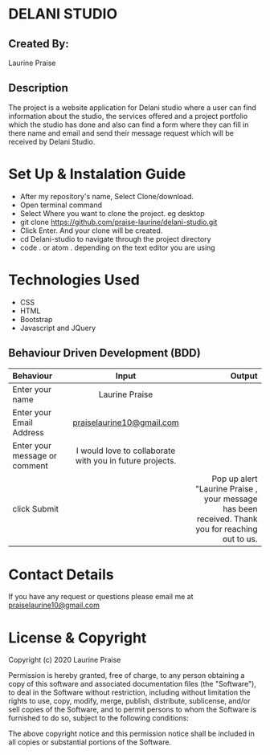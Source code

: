# DELANI STUDIO
## Created By:
Laurine Praise
## Description
The project is a website application for Delani studio where a user can find information about the studio, the services offered and a project portfolio which the studio has done and also can find a form where they can fill in there name and email and send their message request which will be received by Delani Studio.
# Set Up & Instalation Guide
- After my repository's name, Select Clone/download.
- Open terminal command
- Select Where you want to clone the project. eg desktop
- git clone https://github.com/praise-laurine/delani-studio.git
- Click Enter. And your clone will be created.
- cd Delani-studio to navigate through the project directory
- code . or atom . depending on the text editor you are using
# Technologies Used
* CSS
* HTML
* Bootstrap
* Javascript and JQuery
## Behaviour Driven Development (BDD)
| Behaviour      | Input        | Output       |
| :------------- | :----------: | -----------: |
|  Enter your name  |   Laurine Praise |     |
| Enter your Email Address  | praiselaurine10@gmail.com |   |
| Enter your message or comment   |  I would love to collaborate with you in future projects.   |     |
| click Submit|     |Pop up alert "Laurine Praise , your message has been received. Thank you for reaching out to us.|
# Contact Details
If you have any request or questions please email me at praiselaurine10@gmail.com
# License & Copyright
Copyright (c) 2020 Laurine Praise

Permission is hereby granted, free of charge, to any person obtaining a copy of this software and associated documentation files (the "Software"), to deal in the Software without restriction, including without limitation the rights to use, copy, modify, merge, publish, distribute, sublicense, and/or sell copies of the Software, and to permit persons to whom the Software is furnished to do so, subject to the following conditions:

The above copyright notice and this permission notice shall be included in all copies or substantial portions of the Software.



